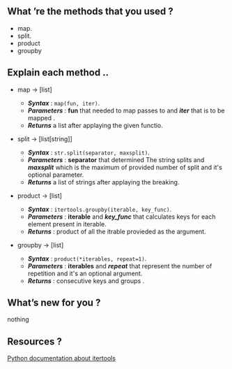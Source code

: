 ## What ’re the methods that you used ?
- map. 
- split.
- product
- groupby

## Explain each method ..

- map -> [list]
    - ***Syntax*** : `map(fun, iter)`.
    - ***Parameters*** : **fun** that needed to map passes to and *****iter***** that is  to be mapped .
    - ***Returns*** a list after applaying the given functio.

- split -> [list[string]]
    - ***Syntax*** : `str.split(separator, maxsplit)`.
    - ***Parameters*** : **separator** that determined The string splits and *****maxsplit***** which is the maximum of provided number of split and it's optional parameter.
    - ***Returns*** a list of strings after applaying the breaking.

- product -> [list]
    - ***Syntax*** : `itertools.groupby(iterable, key_func)`.
    - ***Parameters*** : **iterable** and *****key_func***** that calculates keys for each element present in iterable.
    - ***Returns*** : product of all the itrable provieded as the argument.

- groupby -> [list]
    - ***Syntax*** : `product(*iterables, repeat=1)`.
    - ***Parameters*** : **iterables** and *****repeat***** that represent the number of repetition and it's an optional argument.
    - ***Returns*** :  consecutive keys and groups .



## What’s new for you ?
nothing


## Resources ? 
[Python documentation about itertools](https://docs.python.org/3/library/itertools.html)
